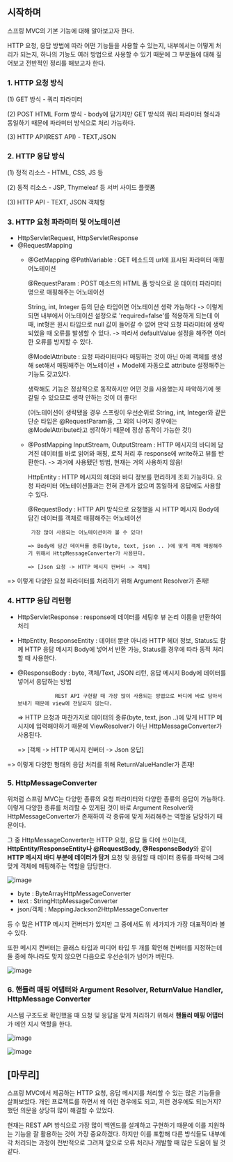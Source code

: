 ## 시작하며

스프링 MVC의 기본 기능에 대해 알아보고자 한다. 

HTTP 요청, 응답 방법에 따라 어떤 기능들을 사용할 수 있는지, 내부에서는 어떻게 처리가 되는지, 하나의 기능도 여러 방법으로 사용할 수 있기 때문에 그 부분들에 대해 짚어보고
전반적인 정리를 해보고자 한다.


### 1. HTTP 요청 방식

(1) GET 방식 - 쿼리 파라미터

(2) POST HTML Form 방식 - body에 담기지만 GET 방식의 쿼리 파라미터 형식과 동일하기 때문에 파라미터 방식으로 처리 가능하다.

(3) HTTP API(REST API) - TEXT,JSON


### 2. HTTP 응답 방식

(1) 정적 리소스 - HTML, CSS, JS 등

(2) 동적 리소스 - JSP, Thymeleaf 등 서버 사이드 플랫폼

(3) HTTP API - TEXT, JSON 객체형


### 3. HTTP 요청 파라미터 및 어노테이션

* HttpServletRequest, HttpServletResponse
* @RequestMapping
  * @GetMapping
      @PathVariable : GET 메소드의 url에 표시된 파라미터 매핑 어노테이션
      
      @RequestParam : POST 메소드의 HTML 폼 방식으로 온 데이터 파라미터명으로 매핑해주는 어노테이션 
                      
      String, int, Integer 등의 단순 타입이면 어노테이션 생략 가능하다 -> 이렇게 되면 내부에서 어노테이션 설정으로 'required=false'를 적용하게 되는데
      이 때, int형은 원시 타입으로 null 값이 들어갈 수 없어 만약 요청 파라미터에 생략되었을 때 오류를 발생할 수 있다. -> 따라서 defaultValue 설정을 해주면 
      이러한 오류를 방지할 수 있다.
      
      @ModelAttribute : 요청 파라미터마다 매핑하는 것이 아닌 아예 객체를 생성해 set해서 매핑해주는 어노테이션 + Model에 자동으로 attribute 설정해주는 기능도 갖고있다.
                        
      생략해도 기능은 정상적으로 동작하지만 어떤 것을 사용했는지 파악하기에 헷갈릴 수 있으므로 생략 안하는 것이 더 좋다!
                        
      (어노테이션이 생략됐을 경우 스프링이 우선순위로 String, int, Integer와 같은 단순 타입은 @RequestParam을, 그 외의 나머지 경우에는 @ModelAttribute라고 생각하기 때문에 정상 동작이 가능한 것!)
 
  * @PostMapping
      InputStream, OutputStream : HTTP 메시지의 바디에 담겨진 데이터를 바로 읽어와 매핑, 로직 처리 후 response에 write하고 뷰를 반환한다. -> 과거에 사용됐던 방법, 현재는 거의 사용하지 않음!
      
      HttpEntity : HTTP 메시지의 헤더와 바디 정보를 편리하게 조회 가능하다. 요청 파라미터 어노테이션들과는 전혀 관계가 없으며 동일하게 응답에도 사용할 수 있다.
      
      @RequestBody : HTTP API 방식으로 요청했을 시 HTTP 메시지 Body에 담긴 데이터를 객체로 매핑해주는 어노테이션
                      
         가장 많이 사용되는 어노테이션이라 볼 수 있다!
                     
        => Body에 담긴 데이터를 종류(byte, text, json .. )에 맞게 객체 매핑해주기 위해서 HttpMessageConverter가 사용된다.
                     
        => [Json 요청 -> HTTP 메시지 컨버터 -> 객체]
                     
  
=> 이렇게 다양한 요청 파라미터를 처리하기 위해 Argument Resolver가 존재!



### 4. HTTP 응답 리턴형

* HttpServletResponse : response에 데이터를 세팅후 뷰 논리 이름을 반환하여 처리

* HttpEntity, ResponseEntity : 데이터 뿐만 아니라 HTTP 헤더 정보, Status도 함께 HTTP 응답 메시지 Body에 넣어서 반환 가능, Status를 경우에 따라 동적 처리할 때 사용한다.
* @ResponseBody : byte, 객체/Text, JSON 리턴, 응답 메시지 Body에 데이터를 넣어서 응답하는 방법

                  REST API 구현할 때 가장 많이 사용되는 방법으로 바디에 바로 담아서 보내기 때문에 view에 전달되지 않는다.
                  
  => HTTP 요청과 마찬가지로 데이터의 종류(byte, text, json ..)에 맞게 HTTP 메시지에 입력해야하기 때문에 ViewResolver가 아닌 HttpMessageConverter가 사용된다.
                  
  => [객체 -> HTTP 메시지 컨버터 -> Json 응답]

=> 이렇게 다양한 형태의 응답 처리를 위해 ReturnValueHandler가 존재!


### 5. HttpMessageConverter

위처럼 스프링 MVC는 다양한 종류의 요청 파라미터와 다양한 종류의 응답이 가능하다. 이렇게 다양한 종류를 처리할 수 있게된 것이 바로 Argument Resolver와 HttpMessageConverter가 
존재하여 각 종류에 맞게 처리해주는 역할을 담당하기 때문이다.

그 중 HttpMessageConverter는 HTTP 요청, 응답 둘 다에 쓰이는데, **HttpEntity/ResponseEntity나 @RequestBody, @ResponseBody**와 같이 **HTTP 메시지 바디 부분에 데이터가 담겨** 요청 및 응답할 때
데이터 종류를 파악해 그에 맞게 객체에 매핑해주는 역할을 담당한다.

![image](https://user-images.githubusercontent.com/55968079/163228743-a78c8888-c274-4ec8-9184-e42d143ed689.png)


* byte : ByteArrayHttpMessageConverter
* text : StringHttpMessageConverter
* json/객체 : MappingJackson2HttpMessageConverter

등 수 많은 HTTP 메시지 컨버터가 있지만 그 중에서도 위 세가지가 가장 대표적이라 볼 수 있다. 

또한 메시지 컨버터는 클래스 타입과 미디어 타입 두 개를 확인해 컨버터를 지정하는데 둘 중에 하나라도 맞지 않으면 다음으로 우선순위가 넘어가 버린다.

![image](https://user-images.githubusercontent.com/55968079/163229263-f31a77b7-ada6-4195-a1fd-59ba5e2094c8.png)



### 6. 핸들러 매핑 어댑터와 Argument Resolver, ReturnValue Handler, HttpMessage Converter

시스템 구조도로 확인했을 때 요청 및 응답을 맞게 처리하기 위해서 **핸들러 매핑 어댑터**가 메인 지시 역할을 한다.

![image](https://user-images.githubusercontent.com/55968079/163229871-07b15378-6ad5-49de-a2ba-61c3607ccc1d.png)

![image](https://user-images.githubusercontent.com/55968079/163229993-ef2434ce-3220-4a0b-8e94-cb0ba6253001.png)



## [마무리]

스프링 MVC에서 제공하는 HTTP 요청, 응답 메시지를 처리할 수 있는 많은 기능들을 살펴보았다. 개인 프로젝트를 하면서 왜 이런 경우에도 되고, 저런 경우에도 되는거지? 했던
의문을 상당히 많이 해결할 수 있었다. 

현재는 REST API 방식으로 가장 많이 백엔드를 설계하고 구현하기 때문에 이를 지원하는 기능을 잘 활용하는 것이 가장 중요하겠다. 하지만 이를 포함해 다른 방식들도 내부에 각 처리되는 과정이
전반적으로 그려져 앞으로 오류 처리나 개발할 때 많은 도움이 될 것 같다.
